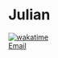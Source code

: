 # Julian

[![wakatime](https://wakatime.com/badge/user/65bb3732-153d-47b4-9a4c-9b2a08d1a34e.svg)](https://wakatime.com/@65bb3732-153d-47b4-9a4c-9b2a08d1a34e)<br>
[Email](julianhzd@hotmail.com)
